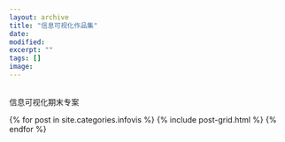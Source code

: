```yaml
---
layout: archive
title: "信息可视化作品集"
date: 
modified:
excerpt: ""
tags: []
image: 
---
```


<br/>信息可视化期末专案
<div class="tiles">
{% for post in site.categories.infovis %}
  {% include post-grid.html %}
{% endfor %}
</div><!-- /.tiles 把所有categories 有 notes 的列出来-->


